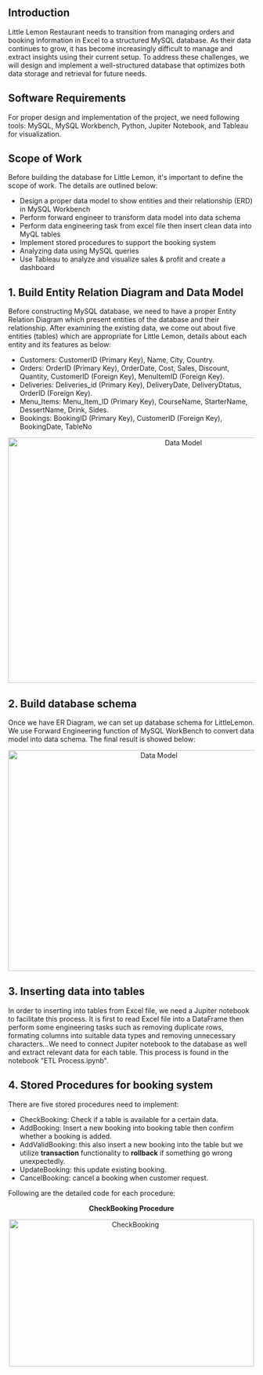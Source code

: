 ## Introduction
Little Lemon Restaurant needs to transition from managing orders and booking information in Excel to a structured MySQL database. As their data continues to grow, it has become increasingly difficult to manage and extract insights using their current setup. To address these challenges, we will design and implement a well-structured database that optimizes both data storage and retrieval for future needs.

## Software Requirements
For proper design and implementation of the project, we need following tools: MySQL, MySQL Workbench, Python, Jupiter Notebook, and Tableau for visualization.

## Scope of Work

Before building the database for Little Lemon, it's important to define the scope of work. The details are outlined below:
- Design a proper data model to show entities and their relationship (ERD) in MySQL Workbench
- Perform forward engineer to transform data model into data schema
- Perform data engineering task from excel file then insert clean data into MyQL tables
- Implement stored procedures to support the booking system
- Analyzing data using MySQL queries
- Use Tableau to analyze and visualize sales & profit and create a dashboard

## 1. Build Entity Relation Diagram and Data Model
Before constructing MySQL database, we need to have a proper Entity Relation Diagram which present entities of the database and their relationship. After examining the existing data, we come out about five entities (tables) which are appropriate for Little Lemon, details about each entity and its features as below:
- Customers: CustomerID (Primary Key), Name, City, Country.
- Orders: OrderID (Primary Key), OrderDate, Cost, Sales, Discount, Quantity, CustomerID (Foreign Key), MenuItemID (Foreign Key).
- Deliveries: Deliveries_id (Primary Key), DeliveryDate, DeliveryDtatus, OrderID (Foreign Key).
- Menu_Items: Menu_Item_ID (Primary Key), CourseName, StarterName, DessertName, Drink, Sides.
- Bookings: BookingID (Primary Key), CustomerID (Foreign Key), BookingDate, TableNo
  
<p align = "center"> <image src = "Data Model/LittleLemon_PNG.png" alt = "Data Model" width = "700" height = "500"> </p>

## 2. Build database schema 
Once we have ER Diagram, we can set up database schema for LittleLemon. We use Forward Engineering function of MySQL WorkBench to convert data model into data schema. The final result is showed below:
<p align = "center"> <image src = "Data Model/LittleLemon_Schema.png" alt = "Data Model" width = "600" height = "450"> </p>

## 3. Inserting data into tables
In order to inserting into tables from Excel file, we need a Jupiter notebook to facilitate this process. It is first to read Excel file into a DataFrame then perform some engineering tasks such as removing duplicate rows, formating columns into suitable data types and removing unnecessary characters...We need to connect Jupiter notebook to the database as well and extract relevant data for each table. This process is found in the notebook "ETL Process.ipynb".

## 4. Stored Procedures for booking system
There are five stored procedures need to implement:
- CheckBooking: Check if a table is available for a certain data.
- AddBooking: Insert a new booking into booking table then confirm whether a booking is added.
- AddValidBooking: this also insert a new booking into the table but we utilize **transaction** functionality to **rollback** if something go wrong unexpectedly.
- UpdateBooking: this update existing booking.
- CancelBooking: cancel a booking when customer request.

Following are the detailed code for each procedure:
<p align ="center"> <strong>CheckBooking Procedure </strong> </p>
<p align = "center"> <image src = "Stored Procedures for Bookings/CheckBooking.png" alt = "CheckBooking" width = "500" height = "300"> </p>


